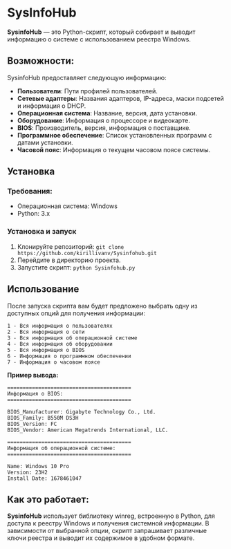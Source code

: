 # SysInfoHub
**SysinfoHub** — это Python-скрипт, который собирает и выводит информацию о системе с использованием реестра Windows.

## Возможности:

SysinfoHub предоставляет следующую информацию:

* **Пользователи**: Пути профилей пользователей.
* **Сетевые адаптеры**: Названия адаптеров, IP-адреса, маски подсетей и информация о DHCP.
* **Операционная система**: Название, версия, дата установки.
* **Оборудование**: Информация о процессоре и видеокарте.
* **BIOS**: Производитель, версия, информация о поставщике.
* **Программное обеспечение**: Список установленных программ с датами установки.
* **Часовой пояс**: Информация о текущем часовом поясе системы.

## Установка
### Требования:
* Операционная система: Windows
* Python: 3.x

### Установка и запуск
1. Клонируйте репозиторий: ```git clone https://github.com/kirillivanv/Sysinfohub.git```
2. Перейдите в директорию проекта.
3. Запустите скрипт: ```python Sysinfohub.py```

## Использование
После запуска скрипта вам будет предложено выбрать одну из доступных опций для получения информации:
```
1 - Вся информация о пользователях
2 - Вся информация о сети
3 - Вся информация об операционной системе
4 - Вся информация об оборудовании
5 - Вся информация о BIOS
6 - Информация о программном обеспечении
7 - Информация о часовом поясе
```
**Пример вывода:** 
```
========================================
Информация о BIOS:
========================================

BIOS_Manufacturer: Gigabyte Technology Co., Ltd.
BIOS_Family: B550M DS3H
BIOS_Version: FC
BIOS_Vendor: American Megatrends International, LLC.
```
```
========================================
Информация об операционной системе:
========================================

Name: Windows 10 Pro
Version: 23H2
Install Date: 1678461047
```
## Как это работает:
**SysinfoHub** использует библиотеку winreg, встроенную в Python, для доступа к реестру Windows и получения системной информации. В зависимости от выбранной опции, скрипт запрашивает различные ключи реестра и выводит их содержимое в удобном формате.
